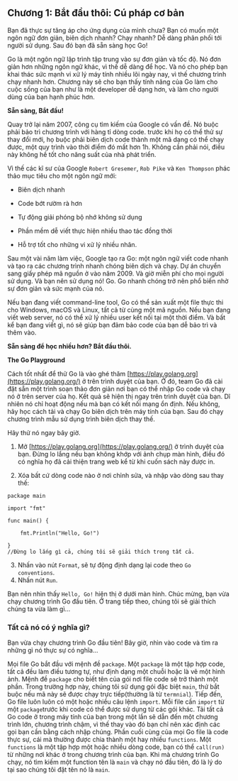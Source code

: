 ## Chương 1: Bắt đầu thôi: Cú pháp cơ bản

Bạn đã thực sự tăng áp cho ứng dụng của mình chưa? Bạn có muốn một ngôn ngữ đơn giản, biên dịch nhanh? Chạy nhanh? Dễ dàng phân phối tới người sử dụng. Sau đó bạn đã sẵn sàng học Go!

Go là một ngôn ngữ lập trình tập trung vào sự đơn giản và tốc độ. Nó đơn giản hơn những ngôn ngữ khác, vì thế dễ dàng để học. Và nó cho phép bạn khai thác sức mạnh vi xử lý máy tính nhiều lõi ngày nay, vì thế chương trình chạy nhanh hơn. Chương này sẽ cho bạn thấy tính năng của Go làm cho cuộc sống của bạn như là một developer dễ dạng hơn, và làm cho người dùng của bạn hạnh phúc hơn.

**Sẵn sàng, Bắt đầu!**

Quay trở lại năm 2007, công cụ tìm kiếm của Google có vấn đề. Nó buộc phải bảo trì chương trình với hàng tỉ dòng code. trước khi họ có thể thử sự thay đổi mới, họ buộc phải biên dịch code thành một mã dạng có thể chạy được, một quy trình vào thời điểm đó mất hơn 1h. Không cần phải nói, điều này không hề tốt cho năng suất của nhà phát triển.

Vì thế các kĩ sư của Google `Robert Gresemer`, `Rob Pike` và `Ken Thompson` phác thảo mục tiêu cho một ngôn ngữ mới:

- Biên dịch nhanh

- Code bớt rườm rà hơn

- Tự động giải phóng bộ nhớ không sử dụng

- Phần mềm dễ viết thực hiện nhiều thao tác đồng thời

- Hỗ trợ tốt cho những vi xử lý nhiều nhân.

Sau một vài năm làm việc, Google tạo ra Go: một ngôn ngữ viết code nhanh và tạo ra các chương trình nhanh chóng biên dịch và chạy. Dự án chuyển sang giấy phép mã nguồn ở vào năm 2009. Và giờ miễn phí cho mọi người sử dụng. Và bạn nên sử dụng nó! Go. Go nhanh chóng trở nên phổ biến nhờ sự đơn giản và sức mạnh của nó.

Nếu bạn đang viết command-line tool, Go có thể sản xuất một file thực thi cho Windows, macOS và Linux, tất cả từ cùng một mã nguồn. Nếu bạn đang viết web server, nó có thể xử lý nhiều user kết nối tại một thời điểm. Và bất kể bạn đang viết gì, nó sẽ giúp bạn đảm bảo code của bạn dễ bảo trì và thêm vào.

**Sẵn sàng để học nhiều hơn? Bắt đầu thôi.**

**The Go Playground**

Cách tốt nhất để thử Go là vào ghé thăm [https://play.golang.org](https://play.golang.org/) ở trên trình duyệt của bạn. Ở đó, team Go đã cài đặt sẵn một trình soạn thảo đơn giản nơi bạn có thể nhập Go code và chạy nó ở trên server của họ. Kết quả sẽ hiện thị ngay trên trình duyệt của bạn. Dĩ nhiên nó chỉ hoạt động nếu mà bạn có kết nối mạng ổn định. Nếu không, hãy học cách tải và chạy Go biên dịch trên máy tính của bạn. Sau đó chạy chương trình mẫu sử dụng trình biên dịch thay thế.

Hãy thử nó ngay bây giờ.

1. Mở [https://play.golang.org](https://play.golang.org/) ở trình duyệt của bạn. Đừng lo lắng nếu bạn không khớp với ảnh chụp màn hình, điều đó có nghĩa họ đã cải thiện trang web kể từ khi cuốn sách này được in.

2. Xóa bất cứ dòng code nào ở nơi chỉnh sửa, và nhập vào dòng sau thay thế:

```
package main

import "fmt"

func main() {

    fmt.Println("Hello, Go!")

}
//Đừng lo lắng gì cả, chúng tôi sẽ giải thích trong tất cả.
```

3. Nhấn vào nút `Format`, sẽ tự động định dạng lại code theo `Go conventions`.
4. Nhấn nút `Run`.

Bạn nên nhìn thấy `Hello, Go!` hiện thị ở dưới màn hình. Chúc mừng, bạn vừa chạy chương trình Go đầu tiên.
Ở trang tiếp theo, chúng tôi sẽ giải thích chúng ta vừa làm gì...

### Tất cả nó có ý nghĩa gì?

Bạn vừa chạy chương trình Go đầu tiên! Bây giờ, nhìn vào code và tìm ra những gì nó thực sự có nghĩa...

Mọi file Go bắt đầu với mệnh đề `package`. Một `package` là một tập hợp code, tất cả đều làm điều tương tự, như định dạng một chuỗi hoặc là vẽ một hình ảnh. Mệnh đề `package` cho biết tên của gói nơi file code sẽ trở thành một phần. Trong trường hợp này, chúng tôi sử dụng gói đặc biệt `main`, thứ bắt buộc nếu mã này sẽ được chạy trực tiếp(thường là từ `termnial`).
Tiếp đến, Go file luôn luôn có một hoặc nhiều câu lệnh `import`. Mỗi file cần `import` từ một `package`trước khi code có thể được sử dụng từ các gói khác. Tải tất cả Go code ở trong máy tính của bạn trong một lần sẽ dẫn đến một chương trình lớn, chương trình chậm, vì thế thay vào đó bạn chỉ nên xác định các gọi bạn cần bằng cách nhập chúng.
Phần cuối cùng của mọi Go file là code thực sự, cái mà thường được chia thành một hay nhiều `functions`. Một `functions` là một tập hợp một hoặc nhiều dòng code, bạn có thể `call(run)` từ những nơi khác ở trong chương trình của bạn. Khi mà chương trình Go chạy, nó tìm kiếm một function tên là `main` và chạy nó đầu tiên, đó là lý do tại sao chúng tôi đặt tên nó là `main`.
